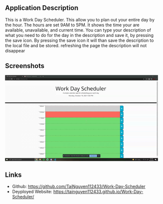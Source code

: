 ## Application Description
This is a Work Day Scheduler. This allow you to plan out your entire day by the hour. The hours are set 9AM to 5PM. It shows the time your are available, unavailable, and current time. You can type your description of what you need to do for the day in the description and save it, by pressing the save icon. By pressing the save icon it will than save the description to the local file and be stored. refreshing the page the description will not disappear

## Screenshots
![screenshot](/asset/image/Capture-gif.gif)


## Links
- Github: https://github.com/TaiNguyen112433/Work-Day-Scheduler
- Deyployed Website: https://tainguyen112433.github.io/Work-Day-Scheduler/